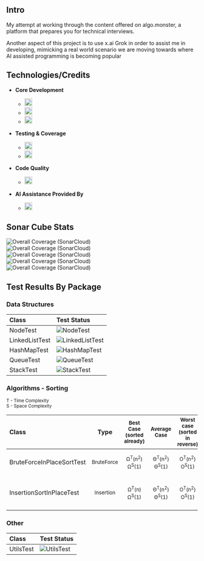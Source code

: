 ## Intro
<p>My attempt at working through the content offered on algo.monster, a platform that prepares you for technical interviews.</p>
<p>Another aspect of this project is to use x.ai Grok in order to assist me in developing, mimicking a real world scenario we are moving towards where AI assisted programming is becoming popular</p>

## Technologies/Credits
- **Core Development**
  - <img src="https://img.shields.io/badge/Java-21-blue?style=flat&logo=openjdk&logoColor=red" height="20">
  - <img src="https://img.shields.io/badge/Maven-3.9%2B-red?style=flat&logo=apachemaven&logoColor=red" height="20">
  - <img src="https://img.shields.io/badge/IntelliJ-2024.3-blueviolet?style=flat&logo=intellijidea&logoColor=black" height="20">

- **Testing & Coverage**
  - <img src="https://img.shields.io/badge/JUnit-5.10.3-green?style=flat&logo=junit5&logoColor=green" height="20">
  - <img src="https://img.shields.io/badge/JaCoCo-0.8.12-yellow?style=flat&logo=openjdk&logoColor=red" height="20">

- **Code Quality**
  - <img src="https://img.shields.io/badge/SonarCloud-Integrated-orange?style=flat&logo=sonarqubecloud&logoColor=blue" height="20">

- **AI Assistance Provided By**
  - <img src="https://img.shields.io/badge/Grok-4-black?style=flat&logo=x&logoColor=black" height="20">
  

## **Sonar Cube Stats**
![Overall Coverage (SonarCloud)](https://sonarcloud.io/api/project_badges/measure?project=LearningRiven_AlgorithmPractice&metric=reliability_rating)\
![Overall Coverage (SonarCloud)](https://sonarcloud.io/api/project_badges/measure?project=LearningRiven_AlgorithmPractice&metric=security_rating)\
![Overall Coverage (SonarCloud)](https://sonarcloud.io/api/project_badges/measure?project=LearningRiven_AlgorithmPractice&metric=alert_status)\
![Overall Coverage (SonarCloud)](https://sonarcloud.io/api/project_badges/measure?project=LearningRiven_AlgorithmPractice&metric=vulnerabilities)\
![Overall Coverage (SonarCloud)](https://sonarcloud.io/api/project_badges/measure?project=LearningRiven_AlgorithmPractice&metric=coverage)

## Test Results By Package
<h3>Data Structures</h3>

| Class          | Test Status                                                                                                                                                                                                         |
|:---------------|:--------------------------------------------------------------------------------------------------------------------------------------------------------------------------------------------------------------------|
| NodeTest       | ![NodeTest](https://img.shields.io/endpoint?url=https://raw.githubusercontent.com/LearningRiven/AlgorithmPractice/ci-stats/test-badges/NodeTest.json&logo=junit5&label=Tests%20Passing&labelColor=gray)             |
| LinkedListTest | ![LinkedListTest](https://img.shields.io/endpoint?url=https://raw.githubusercontent.com/LearningRiven/AlgorithmPractice/ci-stats/test-badges/LinkedListTest.json&logo=junit5&label=Tests%20Passing&labelColor=gray) |
| HashMapTest    | ![HashMapTest](https://img.shields.io/endpoint?url=https://raw.githubusercontent.com/LearningRiven/AlgorithmPractice/ci-stats/test-badges/HashMapTest.json&logo=junit5&label=Tests%20Passing&labelColor=gray)       |
| QueueTest      | ![QueueTest](https://img.shields.io/endpoint?url=https://raw.githubusercontent.com/LearningRiven/AlgorithmPractice/ci-stats/test-badges/QueueTest.json&logo=junit5&label=Tests%20Passing&labelColor=gray)           |
| StackTest      | ![StackTest](https://img.shields.io/endpoint?url=https://raw.githubusercontent.com/LearningRiven/AlgorithmPractice/ci-stats/test-badges/StackTest.json&logo=junit5&label=Tests%20Passing&labelColor=gray)           |

<h3>Algorithms - Sorting</h3>
<small>T - Time Complexity</small><br/>
<small>S - Space Complexity</small>

| Class                      |           Type            |          <small>Best Case<br/>(sorted already)</small>           |                          <small>Average Case</small>                           |        <small>Worst case <br/>(sorted in reverse)</small>        | Evolution                                                              | Test Status                                                                                                                                                                                                                  |
|:---------------------------|:-------------------------:|:----------------------------------------------------------------:|:------------------------------------------------------------------------------:|:----------------------------------------------------------------:|:-----------------------------------------------------------------------|:-----------------------------------------------------------------------------------------------------------------------------------------------------------------------------------------------------------------------------|
| BruteForceInPlaceSortTest  | <small>BruteForce</small> | <small>Ω<sup>T</sup>(n<sup>2</sup>)<br/>Ω<sup>S</sup>(1)</small> |        <small>Θ<sup>T</sup>(n<sup>2</sup>)<br/>Θ<sup>S</sup>(1)</small>        | <small>O<sup>T</sup>(n<sup>2</sup>)<br/>O<sup>S</sup>(1)</small> | <small>Naive brute force 2 loop solution</small>                       | ![Brute Force](https://img.shields.io/endpoint?url=https://raw.githubusercontent.com/LearningRiven/AlgorithmPractice/ci-stats/test-badges/BruteForceInPlaceSortTest.json&logo=junit5&label=Tests%20Passing&labelColor=gray)  |
| InsertionSortInPlaceTest   | <small>Insertion</small>  |       <small>Ω<sup>T</sup>(n)<br/>Ω<sup>S</sup>(1)</small>       |        <small>Θ<sup>T</sup>(n<sup>2</sup>)<br/>Θ<sup>S</sup>(1)</small>        | <small>O<sup>T</sup>(n<sup>2</sup>)<br/>O<sup>S</sup>(1)</small> | <small>2<sup>nd</sup> loop moves backwards and shifts elements</small> | ![Brute Force](https://img.shields.io/endpoint?url=https://raw.githubusercontent.com/LearningRiven/AlgorithmPractice/ci-stats/test-badges/InsertionSortInPlaceTest.json&logo=junit5&label=Tests%20Passing&labelColor=gray)   |



<h3>Other</h3>

| Class        | Test Status                                                                                                                                                                                                 |
|:-------------|:------------------------------------------------------------------------------------------------------------------------------------------------------------------------------------------------------------|
| UtilsTest    | ![UtilsTest](https://img.shields.io/endpoint?url=https://raw.githubusercontent.com/LearningRiven/AlgorithmPractice/ci-stats/test-badges/UtilsTest.json&logo=junit5&label=Tests%20Passing&labelColor=gray)   |